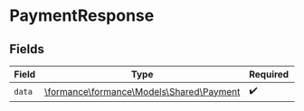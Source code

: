 # PaymentResponse


## Fields

| Field                                                                      | Type                                                                       | Required                                                                   | Description                                                                |
| -------------------------------------------------------------------------- | -------------------------------------------------------------------------- | -------------------------------------------------------------------------- | -------------------------------------------------------------------------- |
| `data`                                                                     | [\formance\formance\Models\Shared\Payment](../../models/shared/Payment.md) | :heavy_check_mark:                                                         | N/A                                                                        |
